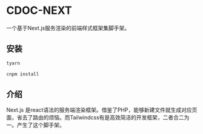 # CDOC-NEXT

一个基于Next.js服务渲染的前端样式框架集脚手架。

## 安装

```sh
tyarn
```

```sh
cnpm install
```

## 介绍

Next.js 是react语法的服务端渲染框架。借鉴了PHP，能够新建文件就生成对应页面，省去了路由的烦恼。而Tailwindcss有是高效简洁的开发框架，二者合二为一。产生了这个脚手架。
